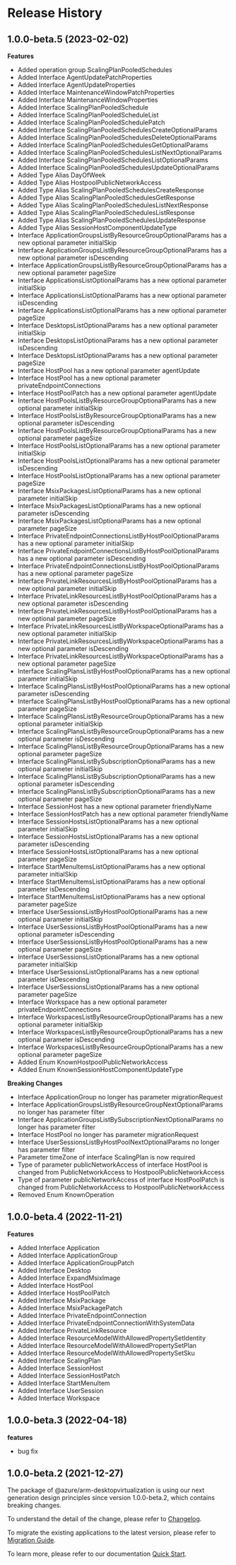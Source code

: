 # Release History
    
## 1.0.0-beta.5 (2023-02-02)
    
**Features**

  - Added operation group ScalingPlanPooledSchedules
  - Added Interface AgentUpdatePatchProperties
  - Added Interface AgentUpdateProperties
  - Added Interface MaintenanceWindowPatchProperties
  - Added Interface MaintenanceWindowProperties
  - Added Interface ScalingPlanPooledSchedule
  - Added Interface ScalingPlanPooledScheduleList
  - Added Interface ScalingPlanPooledSchedulePatch
  - Added Interface ScalingPlanPooledSchedulesCreateOptionalParams
  - Added Interface ScalingPlanPooledSchedulesDeleteOptionalParams
  - Added Interface ScalingPlanPooledSchedulesGetOptionalParams
  - Added Interface ScalingPlanPooledSchedulesListNextOptionalParams
  - Added Interface ScalingPlanPooledSchedulesListOptionalParams
  - Added Interface ScalingPlanPooledSchedulesUpdateOptionalParams
  - Added Type Alias DayOfWeek
  - Added Type Alias HostpoolPublicNetworkAccess
  - Added Type Alias ScalingPlanPooledSchedulesCreateResponse
  - Added Type Alias ScalingPlanPooledSchedulesGetResponse
  - Added Type Alias ScalingPlanPooledSchedulesListNextResponse
  - Added Type Alias ScalingPlanPooledSchedulesListResponse
  - Added Type Alias ScalingPlanPooledSchedulesUpdateResponse
  - Added Type Alias SessionHostComponentUpdateType
  - Interface ApplicationGroupsListByResourceGroupOptionalParams has a new optional parameter initialSkip
  - Interface ApplicationGroupsListByResourceGroupOptionalParams has a new optional parameter isDescending
  - Interface ApplicationGroupsListByResourceGroupOptionalParams has a new optional parameter pageSize
  - Interface ApplicationsListOptionalParams has a new optional parameter initialSkip
  - Interface ApplicationsListOptionalParams has a new optional parameter isDescending
  - Interface ApplicationsListOptionalParams has a new optional parameter pageSize
  - Interface DesktopsListOptionalParams has a new optional parameter initialSkip
  - Interface DesktopsListOptionalParams has a new optional parameter isDescending
  - Interface DesktopsListOptionalParams has a new optional parameter pageSize
  - Interface HostPool has a new optional parameter agentUpdate
  - Interface HostPool has a new optional parameter privateEndpointConnections
  - Interface HostPoolPatch has a new optional parameter agentUpdate
  - Interface HostPoolsListByResourceGroupOptionalParams has a new optional parameter initialSkip
  - Interface HostPoolsListByResourceGroupOptionalParams has a new optional parameter isDescending
  - Interface HostPoolsListByResourceGroupOptionalParams has a new optional parameter pageSize
  - Interface HostPoolsListOptionalParams has a new optional parameter initialSkip
  - Interface HostPoolsListOptionalParams has a new optional parameter isDescending
  - Interface HostPoolsListOptionalParams has a new optional parameter pageSize
  - Interface MsixPackagesListOptionalParams has a new optional parameter initialSkip
  - Interface MsixPackagesListOptionalParams has a new optional parameter isDescending
  - Interface MsixPackagesListOptionalParams has a new optional parameter pageSize
  - Interface PrivateEndpointConnectionsListByHostPoolOptionalParams has a new optional parameter initialSkip
  - Interface PrivateEndpointConnectionsListByHostPoolOptionalParams has a new optional parameter isDescending
  - Interface PrivateEndpointConnectionsListByHostPoolOptionalParams has a new optional parameter pageSize
  - Interface PrivateLinkResourcesListByHostPoolOptionalParams has a new optional parameter initialSkip
  - Interface PrivateLinkResourcesListByHostPoolOptionalParams has a new optional parameter isDescending
  - Interface PrivateLinkResourcesListByHostPoolOptionalParams has a new optional parameter pageSize
  - Interface PrivateLinkResourcesListByWorkspaceOptionalParams has a new optional parameter initialSkip
  - Interface PrivateLinkResourcesListByWorkspaceOptionalParams has a new optional parameter isDescending
  - Interface PrivateLinkResourcesListByWorkspaceOptionalParams has a new optional parameter pageSize
  - Interface ScalingPlansListByHostPoolOptionalParams has a new optional parameter initialSkip
  - Interface ScalingPlansListByHostPoolOptionalParams has a new optional parameter isDescending
  - Interface ScalingPlansListByHostPoolOptionalParams has a new optional parameter pageSize
  - Interface ScalingPlansListByResourceGroupOptionalParams has a new optional parameter initialSkip
  - Interface ScalingPlansListByResourceGroupOptionalParams has a new optional parameter isDescending
  - Interface ScalingPlansListByResourceGroupOptionalParams has a new optional parameter pageSize
  - Interface ScalingPlansListBySubscriptionOptionalParams has a new optional parameter initialSkip
  - Interface ScalingPlansListBySubscriptionOptionalParams has a new optional parameter isDescending
  - Interface ScalingPlansListBySubscriptionOptionalParams has a new optional parameter pageSize
  - Interface SessionHost has a new optional parameter friendlyName
  - Interface SessionHostPatch has a new optional parameter friendlyName
  - Interface SessionHostsListOptionalParams has a new optional parameter initialSkip
  - Interface SessionHostsListOptionalParams has a new optional parameter isDescending
  - Interface SessionHostsListOptionalParams has a new optional parameter pageSize
  - Interface StartMenuItemsListOptionalParams has a new optional parameter initialSkip
  - Interface StartMenuItemsListOptionalParams has a new optional parameter isDescending
  - Interface StartMenuItemsListOptionalParams has a new optional parameter pageSize
  - Interface UserSessionsListByHostPoolOptionalParams has a new optional parameter initialSkip
  - Interface UserSessionsListByHostPoolOptionalParams has a new optional parameter isDescending
  - Interface UserSessionsListByHostPoolOptionalParams has a new optional parameter pageSize
  - Interface UserSessionsListOptionalParams has a new optional parameter initialSkip
  - Interface UserSessionsListOptionalParams has a new optional parameter isDescending
  - Interface UserSessionsListOptionalParams has a new optional parameter pageSize
  - Interface Workspace has a new optional parameter privateEndpointConnections
  - Interface WorkspacesListByResourceGroupOptionalParams has a new optional parameter initialSkip
  - Interface WorkspacesListByResourceGroupOptionalParams has a new optional parameter isDescending
  - Interface WorkspacesListByResourceGroupOptionalParams has a new optional parameter pageSize
  - Added Enum KnownHostpoolPublicNetworkAccess
  - Added Enum KnownSessionHostComponentUpdateType

**Breaking Changes**

  - Interface ApplicationGroup no longer has parameter migrationRequest
  - Interface ApplicationGroupsListByResourceGroupNextOptionalParams no longer has parameter filter
  - Interface ApplicationGroupsListBySubscriptionNextOptionalParams no longer has parameter filter
  - Interface HostPool no longer has parameter migrationRequest
  - Interface UserSessionsListByHostPoolNextOptionalParams no longer has parameter filter
  - Parameter timeZone of interface ScalingPlan is now required
  - Type of parameter publicNetworkAccess of interface HostPool is changed from PublicNetworkAccess to HostpoolPublicNetworkAccess
  - Type of parameter publicNetworkAccess of interface HostPoolPatch is changed from PublicNetworkAccess to HostpoolPublicNetworkAccess
  - Removed Enum KnownOperation
    
    
## 1.0.0-beta.4 (2022-11-21)
    
**Features**

  - Added Interface Application
  - Added Interface ApplicationGroup
  - Added Interface ApplicationGroupPatch
  - Added Interface Desktop
  - Added Interface ExpandMsixImage
  - Added Interface HostPool
  - Added Interface HostPoolPatch
  - Added Interface MsixPackage
  - Added Interface MsixPackagePatch
  - Added Interface PrivateEndpointConnection
  - Added Interface PrivateEndpointConnectionWithSystemData
  - Added Interface PrivateLinkResource
  - Added Interface ResourceModelWithAllowedPropertySetIdentity
  - Added Interface ResourceModelWithAllowedPropertySetPlan
  - Added Interface ResourceModelWithAllowedPropertySetSku
  - Added Interface ScalingPlan
  - Added Interface SessionHost
  - Added Interface SessionHostPatch
  - Added Interface StartMenuItem
  - Added Interface UserSession
  - Added Interface Workspace
    
## 1.0.0-beta.3 (2022-04-18)

**features**

  - bug fix

## 1.0.0-beta.2 (2021-12-27)
    
The package of @azure/arm-desktopvirtualization is using our next generation design principles since version 1.0.0-beta.2, which contains breaking changes.

To understand the detail of the change, please refer to [Changelog](https://aka.ms/js-track2-changelog).

To migrate the existing applications to the latest version, please refer to [Migration Guide](https://aka.ms/js-track2-migration-guide).

To learn more, please refer to our documentation [Quick Start](https://aka.ms/js-track2-quickstart).
